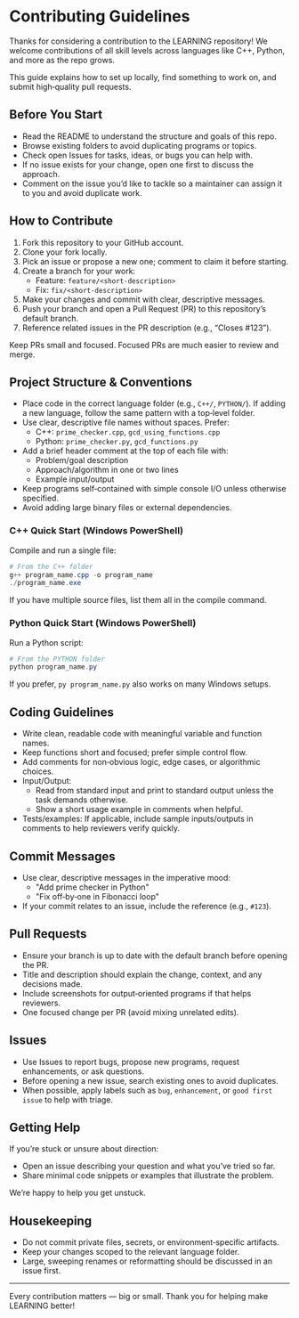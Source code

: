 # Contributing Guidelines

Thanks for considering a contribution to the LEARNING repository! We welcome contributions of all skill levels across languages like C++, Python, and more as the repo grows.

This guide explains how to set up locally, find something to work on, and submit high‑quality pull requests.

## Before You Start

- Read the README to understand the structure and goals of this repo.
- Browse existing folders to avoid duplicating programs or topics.
- Check open Issues for tasks, ideas, or bugs you can help with.
- If no issue exists for your change, open one first to discuss the approach.
- Comment on the issue you’d like to tackle so a maintainer can assign it to you and avoid duplicate work.

## How to Contribute

1) Fork this repository to your GitHub account.
2) Clone your fork locally.
3) Pick an issue or propose a new one; comment to claim it before starting.
4) Create a branch for your work:
	 - Feature: `feature/<short-description>`
	 - Fix: `fix/<short-description>`
5) Make your changes and commit with clear, descriptive messages.
6) Push your branch and open a Pull Request (PR) to this repository’s default branch.
7) Reference related issues in the PR description (e.g., “Closes #123”).

Keep PRs small and focused. Focused PRs are much easier to review and merge.

## Project Structure & Conventions

- Place code in the correct language folder (e.g., `C++/`, `PYTHON/`). If adding a new language, follow the same pattern with a top‑level folder.
- Use clear, descriptive file names without spaces. Prefer:
	- C++: `prime_checker.cpp`, `gcd_using_functions.cpp`
	- Python: `prime_checker.py`, `gcd_functions.py`
- Add a brief header comment at the top of each file with:
	- Problem/goal description
	- Approach/algorithm in one or two lines
	- Example input/output
- Keep programs self‑contained with simple console I/O unless otherwise specified.
- Avoid adding large binary files or external dependencies.

### C++ Quick Start (Windows PowerShell)

Compile and run a single file:

```powershell
# From the C++ folder
g++ program_name.cpp -o program_name
./program_name.exe
```

If you have multiple source files, list them all in the compile command.

### Python Quick Start (Windows PowerShell)

Run a Python script:

```powershell
# From the PYTHON folder
python program_name.py
```

If you prefer, `py program_name.py` also works on many Windows setups.

## Coding Guidelines

- Write clean, readable code with meaningful variable and function names.
- Keep functions short and focused; prefer simple control flow.
- Add comments for non‑obvious logic, edge cases, or algorithmic choices.
- Input/Output:
	- Read from standard input and print to standard output unless the task demands otherwise.
	- Show a short usage example in comments when helpful.
- Tests/examples: If applicable, include sample inputs/outputs in comments to help reviewers verify quickly.

## Commit Messages

- Use clear, descriptive messages in the imperative mood:
	- "Add prime checker in Python"
	- "Fix off‑by‑one in Fibonacci loop"
- If your commit relates to an issue, include the reference (e.g., `#123`).

## Pull Requests

- Ensure your branch is up to date with the default branch before opening the PR.
- Title and description should explain the change, context, and any decisions made.
- Include screenshots for output‑oriented programs if that helps reviewers.
- One focused change per PR (avoid mixing unrelated edits).

## Issues

- Use Issues to report bugs, propose new programs, request enhancements, or ask questions.
- Before opening a new issue, search existing ones to avoid duplicates.
- When possible, apply labels such as `bug`, `enhancement`, or `good first issue` to help with triage.

## Getting Help

If you’re stuck or unsure about direction:

- Open an issue describing your question and what you’ve tried so far.
- Share minimal code snippets or examples that illustrate the problem.

We’re happy to help you get unstuck.

## Housekeeping

- Do not commit private files, secrets, or environment‑specific artifacts.
- Keep your changes scoped to the relevant language folder.
- Large, sweeping renames or reformatting should be discussed in an issue first.

---

Every contribution matters — big or small. Thank you for helping make LEARNING better!
